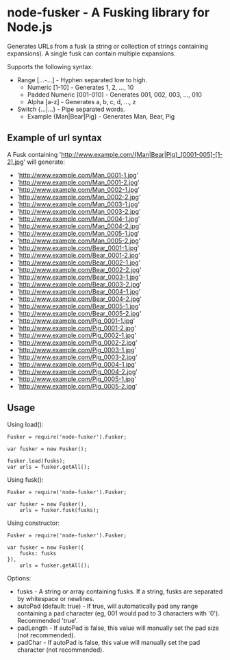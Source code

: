 node-fusker - A Fusking library for Node.js
===========================================

Generates URLs from a fusk (a string or collection of strings containing expansions).
A single fusk can contain multiple expansions.

Supports the following syntax:
* Range [...-...] - Hyphen separated low to high.
  * Numeric [1-10] - Generates 1, 2, ..., 10
  * Padded Numeric [001-010] - Generates 001, 002, 003, ..., 010
  * Alpha [a-z] - Generates a, b, c, d, ..., z
* Switch {...|...} - Pipe separated words.
  * Example {Man|Bear|Pig} - Generates Man, Bear, Pig

## Example of url syntax

A Fusk containing 'http://www.example.com/{Man|Bear|Pig}_[0001-005]-[1-2].jpg' will generate:
* 'http://www.example.com/Man_0001-1.jpg'
* 'http://www.example.com/Man_0001-2.jpg'
* 'http://www.example.com/Man_0002-1.jpg'
* 'http://www.example.com/Man_0002-2.jpg'
* 'http://www.example.com/Man_0003-1.jpg'
* 'http://www.example.com/Man_0003-2.jpg'
* 'http://www.example.com/Man_0004-1.jpg'
* 'http://www.example.com/Man_0004-2.jpg'
* 'http://www.example.com/Man_0005-1.jpg'
* 'http://www.example.com/Man_0005-2.jpg'
* 'http://www.example.com/Bear_0001-1.jpg'
* 'http://www.example.com/Bear_0001-2.jpg'
* 'http://www.example.com/Bear_0002-1.jpg'
* 'http://www.example.com/Bear_0002-2.jpg'
* 'http://www.example.com/Bear_0003-1.jpg'
* 'http://www.example.com/Bear_0003-2.jpg'
* 'http://www.example.com/Bear_0004-1.jpg'
* 'http://www.example.com/Bear_0004-2.jpg'
* 'http://www.example.com/Bear_0005-1.jpg'
* 'http://www.example.com/Bear_0005-2.jpg'
* 'http://www.example.com/Pig_0001-1.jpg'
* 'http://www.example.com/Pig_0001-2.jpg'
* 'http://www.example.com/Pig_0002-1.jpg'
* 'http://www.example.com/Pig_0002-2.jpg'
* 'http://www.example.com/Pig_0003-1.jpg'
* 'http://www.example.com/Pig_0003-2.jpg'
* 'http://www.example.com/Pig_0004-1.jpg'
* 'http://www.example.com/Pig_0004-2.jpg'
* 'http://www.example.com/Pig_0005-1.jpg'
* 'http://www.example.com/Pig_0005-2.jpg'

## Usage

Using load():
```
Fusker = require('node-fusker').Fusker;

var fusker = new Fusker();

fusker.load(fusks);
var urls = fusker.getAll();
```

Using fusk():
```
Fusker = require('node-fusker').Fusker;

var fusker = new Fusker(),
    urls = fusker.fusk(fusks);
```

Using constructor:
```
Fusker = require('node-fusker').Fusker;

var fusker = new Fusker({
    fusks: fusks
}),
    urls = fusker.getAll();
```

Options:
* fusks - A string or array containing fusks. If a string, fusks are separated by whitespace or newlines.
* autoPad (default: true) - If true, will automatically pad any range containing a pad character (eg, 001 would pad to 3 characters with '0'). Recommended 'true'.
* padLength - If autoPad is false, this value will manually set the pad size (not recommended).
* padChar - If autoPad is false, this value will manually set the pad character (not recommended).

